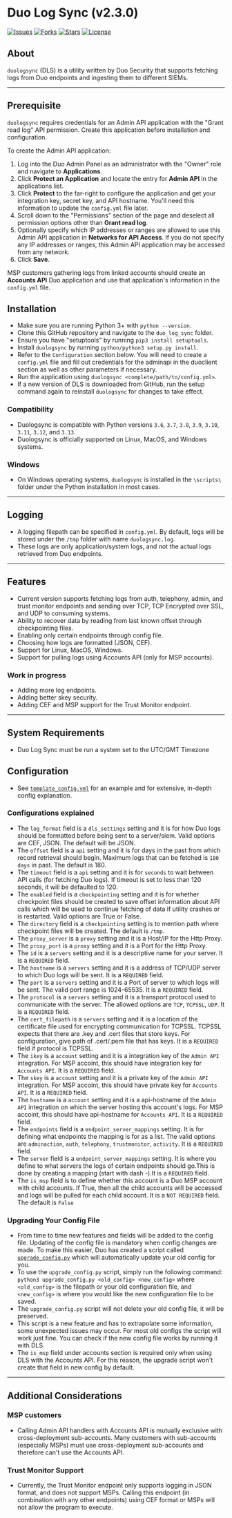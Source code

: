 Duo Log Sync (v2.3.0)
===================

[![Issues](https://img.shields.io/github/issues/duosecurity/duo_log_sync)](https://github.com/duosecurity/duo_log_sync/issues)
[![Forks](https://img.shields.io/github/forks/duosecurity/duo_log_sync)](https://github.com/duosecurity/duo_log_sync/network/members)
[![Stars](https://img.shields.io/github/stars/duosecurity/duo_log_sync)](https://github.com/duosecurity/duo_log_sync/stargazers)
[![License](https://img.shields.io/badge/License-View%20License-orange)](./LICENSE)

## About
`duologsync` (DLS) is a utility written by Duo Security that supports fetching logs from Duo endpoints and ingesting them to different SIEMs.

---
## Prerequisite

`duologsync` requires credentials for an Admin API application with the "Grant read log" API permission. Create this application before installation and configuration.

To create the Admin API application:

1. Log into the Duo Admin Panel as an administrator with the "Owner" role and navigate to **Applications**.
2. Click **Protect an Application** and locate the entry for **Admin API** in the applications list.
3. Click **Protect** to the far-right to configure the application and get your integration key, secret key, and API hostname. You'll need this information to update the `config.yml` file later.
4. Scroll down to the "Permissions" section of the page and deselect all permission options other than **Grant read log**.
5. Optionally specify which IP addresses or ranges are allowed to use this Admin API application in **Networks for API Access**. If you do not specify any IP addresses or ranges, this Admin API application may be accessed from any network.
6. Click **Save**.

MSP customers gathering logs from linked accounts should create an **Accounts API** Duo application and use that application's information in the `config.yml` file.

## Installation

- Make sure you are running Python 3+ with `python --version`.
- Clone this GitHub repository and navigate to the `duo_log_sync` folder.
- Ensure you have "setuptools" by running `pip3 install setuptools`.
- Install `duologsync` by running `python/python3 setup.py install`. 
- Refer to the `Configuration` section below. You will need to create a `config.yml` file and fill out credentials for the adminapi in the duoclient section as well as other parameters if necessary.
- Run the application using `duologsync <complete/path/to/config.yml>`.
- If a new version of DLS is downloaded from GitHub, run the setup command again to reinstall `duologsync` for changes to take effect.

### Compatibility

- Duologsync is compatible with Python versions `3.6`, `3.7`, `3.8`, `3.9`, `3.10`, `3.11`, `3.12`, and `3.13`.
- Duologsync is officially supported on Linux, MacOS, and Windows systems.

### Windows
- On Windows operating systems, `duologsync` is installed in the `\scripts\` folder under the Python installation in most cases.
---

## Logging
- A logging filepath can be specified in `config.yml`. By default, logs will be stored under the `/tmp` folder with name `duologsync.log`.
- These logs are only application/system logs, and not the actual logs retrieved from Duo endpoints.

---

## Features

- Current version supports fetching logs from auth, telephony, admin, and trust monitor endpoints and sending over TCP, TCP Encrypted over SSL, and UDP to consuming systems.
- Ability to recover data by reading from last known offset through checkpointing files.
- Enabling only certain endpoints through config file.
- Choosing how logs are formatted (JSON, CEF).
- Support for Linux, MacOS, Windows.
- Support for pulling logs using Accounts API (only for MSP accounts).

### Work in progress

- Adding more log endpoints.
- Adding better skey security.
- Adding CEF and MSP support for the Trust Monitor endpoint.

---

## System Requirements

- Duo Log Sync must be run a system set to the UTC/GMT Timezone

## Configuration

- See [`template_config.yml`](./template_config.yml) for an example and for extensive, in-depth config explanation.

### Configurations explained
- The `log_format` field is a `dls_settings` setting and it is for how Duo logs should be formatted before being sent to a server/siem. Valid options are CEF, JSON. The default will be JSON.
- The `offset` field is a `api` setting and it is for days in the past from which record retrieval should begin. Maximum logs that can be fetched is `180 days` in past. The default is 180.
- The `timeout` field is a `api` setting and it is for `seconds` to wait between API calls (for fetching Duo logs). If timeout is set to less than 120 seconds, it will be defaulted to 120.
- The `enabled` field is a `checkpointing` setting and it is for whether checkpoint files should be created to save offset information about API calls which will be used to continue fetching of data if utility crashes or is restarted. Valid options are True or False.
- The `directory` field is a `checkpointing` setting is to mention path where checkpoint files will be created. The default is `/tmp`.
- The `proxy_server` is a `proxy` setting and it is a Host/IP for the Http Proxy.
- The `proxy_port` is a `proxy` setting and it is a Port for the Http Proxy.
- The `id` is a `servers` setting and it is a descriptive name for your server. It is a `REQUIRED` field.
- The `hostname` is a `servers` setting and it is a address of TCP/UDP server to which Duo logs will be sent. It is a `REQUIRED` field.
- The `port` is a `servers` setting and it is a Port of server to which logs will be sent. The valid port range is 1024-65535. It is a `REQUIRED` field.
- The `protocol` is a `servers` setting and it is a transport protocol used to communicate with the server. The allowed options are `TCP`, `TCPSSL`, `UDP`. It is a `REQUIRED` field.
- The `cert_filepath` is a `servers` setting and it is a location of the certificate file used for encrypting communication for TCPSSL. TCPSSL expects that there are .key and .cert files that store keys. For configuration, give path of .cert/.pem file that has keys. It is a `REQUIRED` field if protocol is TCPSSL.
- The `ikey` is a `account` setting and it is a integration key of the `Admin API` integration. For MSP accoint, this should have integration key for `Accounts API`. It is a `REQUIRED` field.
- The `skey` is a `account` setting and it is a private key of the `Admin API` integration. For MSP accoint, this should have private key for `Accounts API`. It is a `REQUIRED` field.
- The `hostname` is a `account` setting and it is a api-hostname of the `Admin API` integration on which the server hosting this account's logs. For MSP accoint, this should have api-hostname for `Accounts API`. It is a `REQUIRED` field.
- The `endpoints` field is a `endpoint_server_mappings` setting. It is for defining what endpoints the mapping is for as a list. The valid options are `adminaction`, `auth`, `telephony`, `trustmonitor`, `activity`. It is a `REQUIRED` field.
- The `server` field is a `endpoint_server_mappings` setting. It is where you define to what servers the logs of certain endpoints should go.This is done by creating a mapping (start with dash -).It is a `REQUIRED` field.
- The `is_msp` field is to define whether this account is a Duo MSP account with child accounts. If True, then all the child accounts will be accessed and logs will be pulled for each child account. It is a `NOT REQUIRED` field. The default is `False`

### Upgrading Your Config File
- From time to time new features and fields will be added to the config file. Updating of the config file is mandatory when config changes are made. To make this easier, Duo has created a script called [`upgrade_config.py`](./upgrade_config.py) which will automatically update your old config for you.
- To use the `upgrade_config.py` script, simply run the following command: `python3 upgrade_config.py <old_config> <new_config>` where `<old_config>` is the filepath or your old configuration file, and `<new_config>` is where you would like the new configuration file to be saved.
- The `upgrade_config.py` script will not delete your old config file, it will be preserved.
- This script is a new feature and has to extrapolate some information, some unexpected issues may occur. For most old configs the script will work just fine. You can check if the new config file works by running it with DLS.
- The `is_msp` field under accounts section is required only when using DLS with the Accounts API. For this reason, the upgrade script won't create that field in new config by default.

---

## Additional Considerations

### MSP customers

- Calling Admin API handlers with Accounts API is mutually exclusive with cross-deployment sub-accounts. Many customers with sub-accounts (especially MSPs) must use cross-deployment sub-accounts and therefore can't use the Accounts API. 

### Trust Monitor Support
- Currently, the Trust Monitor endpoint only supports logging in JSON format, and does not support MSPs. Calling this endpoint (in combination with any other endpoints) using CEF format or MSPs will not allow the program to execute.
